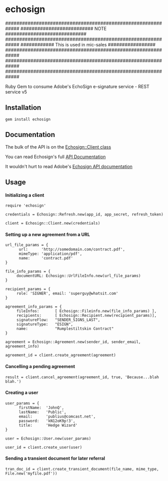echosign
===========

#############################################################
########################## NOTE #############################
#############################################################
############    This is used in mic-sales   #################
#############################################################
#############################################################
#############################################################

Ruby Gem to consume Adobe's EchoSign e-signature service - REST service v5


## Installation

```
gem install echosign
```

## Documentation

The bulk of the API is on the [Echosign::Client class](http://rdoc.info/github/bernardworthy/echosign/frames/Echosign/Client)

You can read Echosign's full [API Documentation](http://rdoc.info/github/bernardworthy/echosign/frames)

It wouldn't hurt to read Adobe's [Echosign API documentation](https://secure.echosign.com/public/docs/restapi/v5)

## Usage

#### Initializing a client

```
require 'echosign'

credentials = Echosign::Refresh.new(app_id, app_secret, refresh_token)

client = Echosign::Client.new(credentials)
```

#### Setting up a new agreement from a URL 

```
url_file_params = {
      url:      'http://somedomain.com/contract.pdf',
      mimeType: 'application/pdf',
      name:     'contract.pdf'
}

file_info_params = {
     documentURL: Echosign::UrlFileInfo.new(url_file_params) 
}

recipient_params = {
     role: 'SIGNER', email: 'superguy@whatsit.com'
}

agreement_info_params = {
     fileInfos:       [ Echosign::Fileinfo.new(file_info_params) ],
     recipients:      [ Echosign::Recipient.new(recipient_params)],
     signatureFlow:   "SENDER_SIGNS_LAST",
     signatureType:   "ESIGN",
     name:            "Rumplestiltskin Contract"
}

agreement = Echosign::Agreement.new(sender_id, sender_email, agreement_info) 

agreement_id = client.create_agreement(agreement)
```

#### Cancelling a pending agreement
```
result = client.cancel_agreement(agreement_id, true, 'Because...blah blah.')
```

#### Creating a user
```
user_params = {
      firstName:  'JohnQ',
      lastName:   'Public',
      email:      'publius@comcast.net',
      password:   'kN12oK9p!3',
      title:      'Hedge Wizard'
}

user = Echosign::User.new(user_params)

user_id = client.create_user(user)
```

#### Sending a transient document for later referral
```
tran_doc_id = client.create_transient_document(file_name, mime_type, File.new('myfile.pdf'))
```

